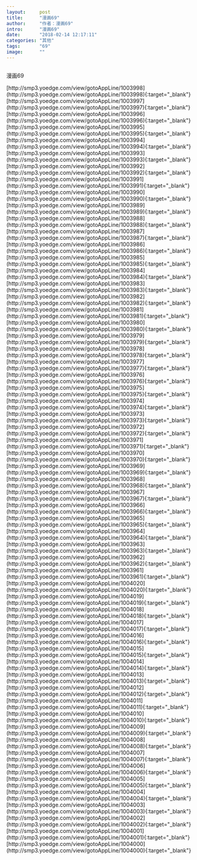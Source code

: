 ```yaml
---
layout:     post
title:      "漫画69"
author:     "作者：漫画69"
intro:      "漫画69"
date:       "2018-02-14 12:17:11"
categories: "其他"
tags:       "69"
image:      ""
---
```

<div style="text-align: center">
<p><img src=""/></p>
</div>
<p class="post-meta">
<span>漫画69</span>
</p>
[http://smp3.yoedge.com/view/gotoAppLine/1003998](http://smp3.yoedge.com/view/gotoAppLine/1003998){:target="_blank"}
[http://smp3.yoedge.com/view/gotoAppLine/1003997](http://smp3.yoedge.com/view/gotoAppLine/1003997){:target="_blank"}
[http://smp3.yoedge.com/view/gotoAppLine/1003996](http://smp3.yoedge.com/view/gotoAppLine/1003996){:target="_blank"}
[http://smp3.yoedge.com/view/gotoAppLine/1003995](http://smp3.yoedge.com/view/gotoAppLine/1003995){:target="_blank"}
[http://smp3.yoedge.com/view/gotoAppLine/1003994](http://smp3.yoedge.com/view/gotoAppLine/1003994){:target="_blank"}
[http://smp3.yoedge.com/view/gotoAppLine/1003993](http://smp3.yoedge.com/view/gotoAppLine/1003993){:target="_blank"}
[http://smp3.yoedge.com/view/gotoAppLine/1003992](http://smp3.yoedge.com/view/gotoAppLine/1003992){:target="_blank"}
[http://smp3.yoedge.com/view/gotoAppLine/1003991](http://smp3.yoedge.com/view/gotoAppLine/1003991){:target="_blank"}
[http://smp3.yoedge.com/view/gotoAppLine/1003990](http://smp3.yoedge.com/view/gotoAppLine/1003990){:target="_blank"}
[http://smp3.yoedge.com/view/gotoAppLine/1003989](http://smp3.yoedge.com/view/gotoAppLine/1003989){:target="_blank"}
[http://smp3.yoedge.com/view/gotoAppLine/1003988](http://smp3.yoedge.com/view/gotoAppLine/1003988){:target="_blank"}
[http://smp3.yoedge.com/view/gotoAppLine/1003987](http://smp3.yoedge.com/view/gotoAppLine/1003987){:target="_blank"}
[http://smp3.yoedge.com/view/gotoAppLine/1003986](http://smp3.yoedge.com/view/gotoAppLine/1003986){:target="_blank"}
[http://smp3.yoedge.com/view/gotoAppLine/1003985](http://smp3.yoedge.com/view/gotoAppLine/1003985){:target="_blank"}
[http://smp3.yoedge.com/view/gotoAppLine/1003984](http://smp3.yoedge.com/view/gotoAppLine/1003984){:target="_blank"}
[http://smp3.yoedge.com/view/gotoAppLine/1003983](http://smp3.yoedge.com/view/gotoAppLine/1003983){:target="_blank"}
[http://smp3.yoedge.com/view/gotoAppLine/1003982](http://smp3.yoedge.com/view/gotoAppLine/1003982){:target="_blank"}
[http://smp3.yoedge.com/view/gotoAppLine/1003981](http://smp3.yoedge.com/view/gotoAppLine/1003981){:target="_blank"}
[http://smp3.yoedge.com/view/gotoAppLine/1003980](http://smp3.yoedge.com/view/gotoAppLine/1003980){:target="_blank"}
[http://smp3.yoedge.com/view/gotoAppLine/1003979](http://smp3.yoedge.com/view/gotoAppLine/1003979){:target="_blank"}
[http://smp3.yoedge.com/view/gotoAppLine/1003978](http://smp3.yoedge.com/view/gotoAppLine/1003978){:target="_blank"}
[http://smp3.yoedge.com/view/gotoAppLine/1003977](http://smp3.yoedge.com/view/gotoAppLine/1003977){:target="_blank"}
[http://smp3.yoedge.com/view/gotoAppLine/1003976](http://smp3.yoedge.com/view/gotoAppLine/1003976){:target="_blank"}
[http://smp3.yoedge.com/view/gotoAppLine/1003975](http://smp3.yoedge.com/view/gotoAppLine/1003975){:target="_blank"}
[http://smp3.yoedge.com/view/gotoAppLine/1003974](http://smp3.yoedge.com/view/gotoAppLine/1003974){:target="_blank"}
[http://smp3.yoedge.com/view/gotoAppLine/1003973](http://smp3.yoedge.com/view/gotoAppLine/1003973){:target="_blank"}
[http://smp3.yoedge.com/view/gotoAppLine/1003972](http://smp3.yoedge.com/view/gotoAppLine/1003972){:target="_blank"}
[http://smp3.yoedge.com/view/gotoAppLine/1003971](http://smp3.yoedge.com/view/gotoAppLine/1003971){:target="_blank"}
[http://smp3.yoedge.com/view/gotoAppLine/1003970](http://smp3.yoedge.com/view/gotoAppLine/1003970){:target="_blank"}
[http://smp3.yoedge.com/view/gotoAppLine/1003969](http://smp3.yoedge.com/view/gotoAppLine/1003969){:target="_blank"}
[http://smp3.yoedge.com/view/gotoAppLine/1003968](http://smp3.yoedge.com/view/gotoAppLine/1003968){:target="_blank"}
[http://smp3.yoedge.com/view/gotoAppLine/1003967](http://smp3.yoedge.com/view/gotoAppLine/1003967){:target="_blank"}
[http://smp3.yoedge.com/view/gotoAppLine/1003966](http://smp3.yoedge.com/view/gotoAppLine/1003966){:target="_blank"}
[http://smp3.yoedge.com/view/gotoAppLine/1003965](http://smp3.yoedge.com/view/gotoAppLine/1003965){:target="_blank"}
[http://smp3.yoedge.com/view/gotoAppLine/1003964](http://smp3.yoedge.com/view/gotoAppLine/1003964){:target="_blank"}
[http://smp3.yoedge.com/view/gotoAppLine/1003963](http://smp3.yoedge.com/view/gotoAppLine/1003963){:target="_blank"}
[http://smp3.yoedge.com/view/gotoAppLine/1003962](http://smp3.yoedge.com/view/gotoAppLine/1003962){:target="_blank"}
[http://smp3.yoedge.com/view/gotoAppLine/1003961](http://smp3.yoedge.com/view/gotoAppLine/1003961){:target="_blank"}
[http://smp3.yoedge.com/view/gotoAppLine/1004020](http://smp3.yoedge.com/view/gotoAppLine/1004020){:target="_blank"}
[http://smp3.yoedge.com/view/gotoAppLine/1004019](http://smp3.yoedge.com/view/gotoAppLine/1004019){:target="_blank"}
[http://smp3.yoedge.com/view/gotoAppLine/1004018](http://smp3.yoedge.com/view/gotoAppLine/1004018){:target="_blank"}
[http://smp3.yoedge.com/view/gotoAppLine/1004017](http://smp3.yoedge.com/view/gotoAppLine/1004017){:target="_blank"}
[http://smp3.yoedge.com/view/gotoAppLine/1004016](http://smp3.yoedge.com/view/gotoAppLine/1004016){:target="_blank"}
[http://smp3.yoedge.com/view/gotoAppLine/1004015](http://smp3.yoedge.com/view/gotoAppLine/1004015){:target="_blank"}
[http://smp3.yoedge.com/view/gotoAppLine/1004014](http://smp3.yoedge.com/view/gotoAppLine/1004014){:target="_blank"}
[http://smp3.yoedge.com/view/gotoAppLine/1004013](http://smp3.yoedge.com/view/gotoAppLine/1004013){:target="_blank"}
[http://smp3.yoedge.com/view/gotoAppLine/1004012](http://smp3.yoedge.com/view/gotoAppLine/1004012){:target="_blank"}
[http://smp3.yoedge.com/view/gotoAppLine/1004011](http://smp3.yoedge.com/view/gotoAppLine/1004011){:target="_blank"}
[http://smp3.yoedge.com/view/gotoAppLine/1004010](http://smp3.yoedge.com/view/gotoAppLine/1004010){:target="_blank"}
[http://smp3.yoedge.com/view/gotoAppLine/1004009](http://smp3.yoedge.com/view/gotoAppLine/1004009){:target="_blank"}
[http://smp3.yoedge.com/view/gotoAppLine/1004008](http://smp3.yoedge.com/view/gotoAppLine/1004008){:target="_blank"}
[http://smp3.yoedge.com/view/gotoAppLine/1004007](http://smp3.yoedge.com/view/gotoAppLine/1004007){:target="_blank"}
[http://smp3.yoedge.com/view/gotoAppLine/1004006](http://smp3.yoedge.com/view/gotoAppLine/1004006){:target="_blank"}
[http://smp3.yoedge.com/view/gotoAppLine/1004005](http://smp3.yoedge.com/view/gotoAppLine/1004005){:target="_blank"}
[http://smp3.yoedge.com/view/gotoAppLine/1004004](http://smp3.yoedge.com/view/gotoAppLine/1004004){:target="_blank"}
[http://smp3.yoedge.com/view/gotoAppLine/1004003](http://smp3.yoedge.com/view/gotoAppLine/1004003){:target="_blank"}
[http://smp3.yoedge.com/view/gotoAppLine/1004002](http://smp3.yoedge.com/view/gotoAppLine/1004002){:target="_blank"}
[http://smp3.yoedge.com/view/gotoAppLine/1004001](http://smp3.yoedge.com/view/gotoAppLine/1004001){:target="_blank"}
[http://smp3.yoedge.com/view/gotoAppLine/1004000](http://smp3.yoedge.com/view/gotoAppLine/1004000){:target="_blank"}


